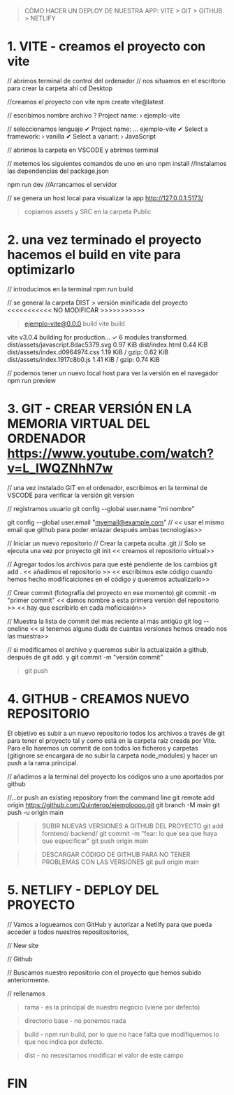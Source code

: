 
> CÓMO HACER UN DEPLOY DE NUESTRA APP:  VITE > GIT > GITHUB > NETLIFY


# 1. VITE - creamos el proyecto con vite
// abrimos terminal de control del ordenador 
// nos situamos en el escritorio para crear la carpeta ahí
cd Desktop

//creamos el proyecto con vite
npm create vite@latest

// escribimos nombre archivo
? Project name: › ejemplo-vite

// seleccionamos lenguaje
✔ Project name: … ejemplo-vite
✔ Select a framework: › vanilla
✔ Select a variant: › JavaScript

// abrimos la carpeta en VSCODE y abrimos terminal

// metemos los siguientes comandos de uno en uno
npm install     //Instalamos las dependencias del package.json

npm run dev     //Arrancamos el servidor

// se genera un host local para visualizar la app
http://127.0.0.1:5173/ 

> copiamos assets y  SRC en la carpeta Public



# 2. una vez terminado el proyecto hacemos el build en vite para optimizarlo
// introducimos en la terminal
npm run build

// se general la carpeta DIST > versión minificada del proyecto <<<<<<<<<<< NO MODIFICAR >>>>>>>>>>>
> ejemplo-vite@0.0.0 build
> vite build

vite v3.0.4 building for production...
✓ 6 modules transformed.
dist/assets/javascript.8dac5379.svg   0.97 KiB
dist/index.html                       0.44 KiB
dist/assets/index.d0964974.css        1.19 KiB / gzip: 0.62 KiB
dist/assets/index.1917c8b0.js         1.41 KiB / gzip: 0.74 KiB


// podemos tener un nuevo local host para ver la versión en el navegador
npm run preview





# 3. GIT - CREAR VERSIÓN EN LA MEMORIA VIRTUAL DEL ORDENADOR     https://www.youtube.com/watch?v=L_lWQZNhN7w

// una vez instalado GIT en el ordenador, escribimos en la terminal de VSCODE para verificar la versión
git version

// registramos usuario
git config --global user.name "mi nombre"

git config --global user.email "myemail@example.com"  // << usar el mismo email que github para poder enlazar después ambas tecnologías>>


// Iniciar un nuevo repositorio
// Crear la carpeta oculta .git
// Solo se ejecuta una vez por proyecto
git init    << creamos el repositorio virtual>>

// Agregar todos los archivos para que esté pendiente de los cambios
git add .      << añadimos el repositorio >>    << escribimos este código cuando hemos hecho modificaiciones en el código y queremos actualizarlo>>


// Crear commit (fotografía del proyecto en ese momento)
git commit -m "primer commit"      << damos nombre a esta primera versión del repositorio >>  << hay que escribirlo en cada moficicaión>>


// Muestra la lista de commit del mas reciente al más antigüo
git log --oneline    << si tenemos alguna duda de cuantas versiones hemos creado nos las muestra>>


// si modificamos el archivo y queremos subir la actualizaión a github, después de git add. y git commit -m "versión commit"
> git push




# 4. GITHUB - CREAMOS NUEVO REPOSITORIO
El objetivo es subir a un nuevo repositorio todos los archivos a través de git para tener el proyecto tal y como está en la
carpeta raíz creada por Vite. Para ello haremos un commit de con todos los ficheros y carpetas (gitignore se encargará de 
no subir la carpeta node_modules) y hacer un push a la rama principal.

// añadimos a la terminal del proyecto los códigos uno a uno aportados por github

//…or push an existing repository from the command line
git remote add origin https://github.com/Quinteroo/ejemploooo.git
git branch -M main
git push -u origin main


>> SUBIR NUEVAS VERSIONES A GITHUB DEL PROYECTO
git add forntend/ backend/
git commit -m "fear: lo que sea que haya que especificar"
git push origin main

>> DESCARGAR CÓDIGO DE GITHUB PARA NO TENER PROBLEMAS CON LAS VERSIONES
git pull origin main



# 5. NETLIFY - DEPLOY DEL PROYECTO
// Vamos a loguearnos con GitHub y autorizar a Netlify para que pueda acceder a todos nuestros repositositorios,

// New site

// Github

// Buscamos nuestro repositorio con el proyecto que hemos subido anteriormente.

// rellenamos 

> rama - es la principal de nuestro negocio (viene por defecto)

> directorio base - no ponemos nada

> build - npm run build, por lo que no hace falta que modifiquemos lo que nos indica por defecto.

> dist - no necesitamos modificar el valor de este campo



# FIN
